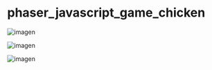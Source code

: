 # phaser_javascript_game_chicken


![imagen](https://user-images.githubusercontent.com/49040356/206849690-c2b949af-9c2a-4799-8a0d-acfb2b836078.png)


![imagen](https://user-images.githubusercontent.com/49040356/206849761-3cc70ed4-e577-435b-a0c9-e40b6c68d9b6.png)


![imagen](https://user-images.githubusercontent.com/49040356/206849794-5f40623d-abe5-4cb8-93d6-d4ac0e7b921f.png)



